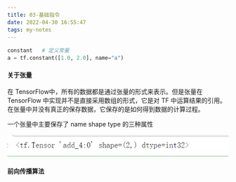 ```yaml
---
title: 03-基础指令
date: 2022-04-30 16:55:47
tags: my-notes
---
```

```python
constant   # 定义常量
a = tf.constant([1.0, 2.0], name="a")
```



#### 关于张量

在 TensorFlow中，所有的数据都是通过张量的形式来表示。但是张量在 TensorFlow 中实现并不是直接采用数组的形式，它是对 TF 中运算结果的引用。在张量中并没有真正的保存数据，它保存的是如何得到数据的计算过程。

一个张量中主要保存了  name   shape  type 的三种属性

![1537015347866](/assets/1537015347866.png)



#### 前向传播算法